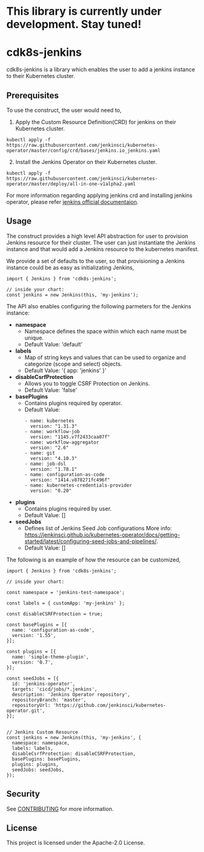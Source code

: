 # This library is currently under development. Stay tuned! 

# cdk8s-jenkins
cdk8s-jenkins is a library which enables the user to add a jenkins instance to their Kubernetes cluster. 

## Prerequisites
To use the construct, the user would need to,
1. Apply the Custom Resource Definition(CRD) for jenkins on their Kubernetes cluster.
```
kubectl apply -f https://raw.githubusercontent.com/jenkinsci/kubernetes-operator/master/config/crd/bases/jenkins.io_jenkins.yaml
```
2. Install the Jenkins Operator on their Kubernetes cluster. 
```
kubectl apply -f https://raw.githubusercontent.com/jenkinsci/kubernetes-operator/master/deploy/all-in-one-v1alpha2.yaml
```
For more information regarding applying jenkins crd and installing jenkins operator, please refer [jenkins official documentaion](https://jenkinsci.github.io/kubernetes-operator/docs/getting-started/latest/installing-the-operator/).

## Usage
The construct provides a high level API abstraction for user to provision Jenkins resource for their cluster. 
The user can just instantiate the Jenkins instance and that would add a Jenkins resource to the kubernetes manifest. 

We provide a set of defaults to the user, so that provisioning a Jenkins instance could be as easy as initializating Jenkins,

```
import { Jenkins } from 'cdk8s-jenkins';

// inside your chart:
const jenkins = new Jenkins(this, 'my-jenkins');
```

The API also enables configuring the following parmeters for the Jenkins instance:
* **namespace**
  * Namespace defines the space within which each name must be unique. 
  * Default Value: 'default'
* **labels**
  * Map of string keys and values that can be used to organize and categorize (scope and select) objects.
  * Default Value: '{ app: 'jenkins' }'
* **disableCsrfProtection**
  * Allows you to toggle CSRF Protection on Jenkins.
  * Default Value: 'false'
* **basePlugins**
  * Contains plugins required by operator.
  * Default Value:
    ```
    - name: kubernetes 
      version: "1.31.3" 
    - name: workflow-job 
      version: "1145.v7f2433caa07f" 
    - name: workflow-aggregator 
      version: "2.6" 
    - name: git 
      version: "4.10.3" 
    - name: job-dsl 
      version: "1.78.1" 
    - name: configuration-as-code 
      version: "1414.v878271fc496f" 
    - name: kubernetes-credentials-provider 
      version: "0.20"
    ```
* **plugins**
  * Contains plugins required by user.
  * Default Value: []
* **seedJobs**
  * Defines list of Jenkins Seed Job configurations More info: https://jenkinsci.github.io/kubernetes-operator/docs/getting-started/latest/configuring-seed-jobs-and-pipelines/.
  * Default Value: []

The following is an example of how the resource can be customized,

```
import { Jenkins } from 'cdk8s-jenkins';

// inside your chart:

const namespace = 'jenkins-test-namespace';

const labels = { customApp: 'my-jenkins' };

const disableCSRFProtection = true;

const basePlugins = [{
  name: 'configuration-as-code',
  version: '1.55',
}];

const plugins = [{
  name: 'simple-theme-plugin',
  version: '0.7',
}];

const seedJobs = [{
  id: 'jenkins-operator',
  targets: 'cicd/jobs/*.jenkins',
  description: 'Jenkins Operator repository',
  repositoryBranch: 'master',
  repositoryUrl: 'https://github.com/jenkinsci/kubernetes-operator.git',
}];


// Jenkins Custom Resource
const jenkins = new Jenkins(this, 'my-jenkins', {
  namespace: namespace,
  labels: labels,
  disableCsrfProtection: disableCSRFProtection,
  basePlugins: basePlugins,
  plugins: plugins,
  seedJobs: seedJobs,
});
```

## Security

See [CONTRIBUTING](CONTRIBUTING.md#security-issue-notifications) for more
information.

## License

This project is licensed under the Apache-2.0 License.

